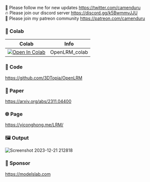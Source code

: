 🐣 Please follow me for new updates https://twitter.com/camenduru <br />
🔥 Please join our discord server https://discord.gg/k5BwmmvJJU <br />
🥳 Please join my patreon community https://patreon.com/camenduru <br />

### 🦒 Colab

| Colab | Info
| --- | --- |
[![Open In Colab](https://colab.research.google.com/assets/colab-badge.svg)](https://colab.research.google.com/github/camenduru/OpenLRM-colab/blob/main/OpenLRM_colab.ipynb) | OpenLRM_colab

### 🧬 Code
https://github.com/3DTopia/OpenLRM

### 📄 Paper
https://arxiv.org/abs/2311.04400

### 🌐 Page
https://yiconghong.me/LRM/

### 🖼 Output
![Screenshot 2023-12-21 212818](https://github.com/camenduru/OpenLRM-colab/assets/54370274/761696a9-bbff-429c-9d86-77c3db4f7ae7)

### 🏢 Sponsor
https://modelslab.com
